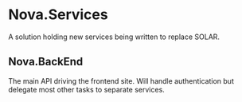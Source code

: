 # Nova.Services
A solution holding new services being written to replace SOLAR.

## Nova.BackEnd
The main API driving the frontend site.
Will handle authentication but delegate most other tasks to separate services.